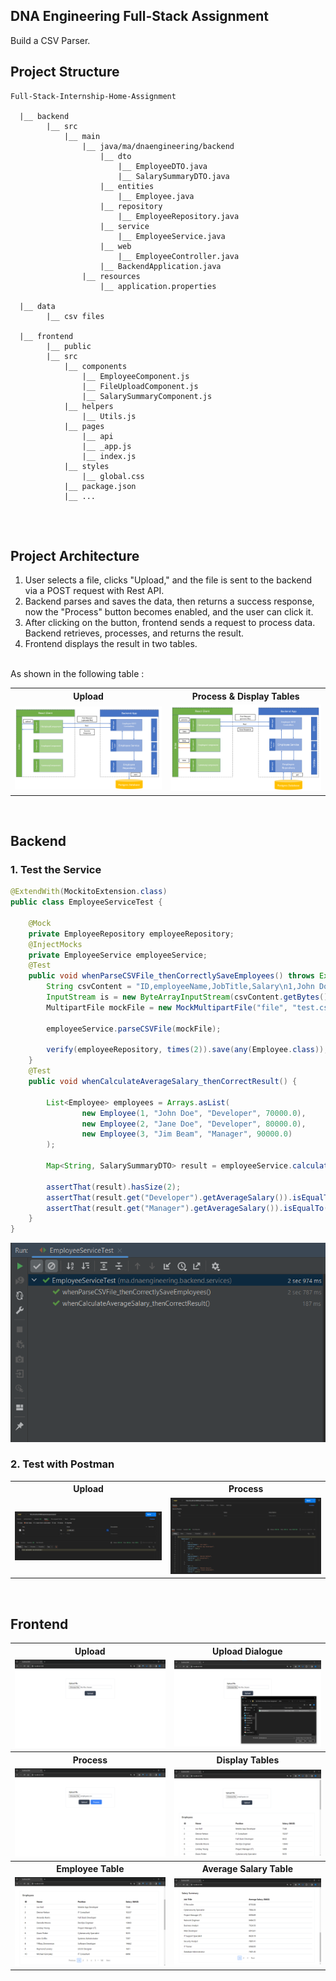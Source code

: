 ## DNA Engineering Full-Stack Assignment
Build a CSV Parser.

## Project Structure
```
Full-Stack-Internship-Home-Assignment

  |__ backend
        |__ src
            |__ main
                |__ java/ma/dnaengineering/backend
                    |__ dto
                        |__ EmployeeDTO.java
                        |__ SalarySummaryDTO.java
                    |__ entities
                        |__ Employee.java
                    |__ repository  
                        |__ EmployeeRepository.java
                    |__ service
                        |__ EmployeeService.java
                    |__ web
                        |__ EmployeeController.java
                    |__ BackendApplication.java
                |__ resources
                    |__ application.properties

  |__ data
        |__ csv files

  |__ frontend
        |__ public
        |__ src
            |__ components
                |__ EmployeeComponent.js
                |__ FileUploadComponent.js
                |__ SalarySummaryComponent.js
            |__ helpers
                |__ Utils.js
            |__ pages
                |__ api
                |__ _app.js
                |__ index.js
            |__ styles
                |__ global.css
            |__ package.json
            |__ ...
         
```
<br>

## Project Architecture
1. User selects a file, clicks "Upload," and the file is sent to the backend via a POST request with Rest API.
2. Backend parses and saves the data, then returns a success response, now the "Process" button becomes enabled, and the user can click it.
3. After clicking on the button, frontend sends a request to process data. Backend retrieves, processes, and returns the result.
4. Frontend displays the result in two tables.
<br>
As shown in the following table : 
<table align="center">
  <tr>
    <th>Upload</th>
    <th>Process & Display Tables</th>
  </tr>
  <tr>
    <td><img src="screenshots/7.png"/></td>
    <td><img src="screenshots/8.png"/></td>
  </tr>
</table>
<br>

## Backend
### 1. Test the Service
```java
@ExtendWith(MockitoExtension.class)
public class EmployeeServiceTest {

    @Mock
    private EmployeeRepository employeeRepository;
    @InjectMocks
    private EmployeeService employeeService;
    @Test
    public void whenParseCSVFile_thenCorrectlySaveEmployees() throws Exception {
        String csvContent = "ID,employeeName,JobTitle,Salary\n1,John Doe,Developer,70000\n2,Jane Doe,Developer,80000";
        InputStream is = new ByteArrayInputStream(csvContent.getBytes());
        MultipartFile mockFile = new MockMultipartFile("file", "test.csv", "text/csv", is);

        employeeService.parseCSVFile(mockFile);

        verify(employeeRepository, times(2)).save(any(Employee.class));
    }
    @Test
    public void whenCalculateAverageSalary_thenCorrectResult() {

        List<Employee> employees = Arrays.asList(
                new Employee(1, "John Doe", "Developer", 70000.0),
                new Employee(2, "Jane Doe", "Developer", 80000.0),
                new Employee(3, "Jim Beam", "Manager", 90000.0)
        );

        Map<String, SalarySummaryDTO> result = employeeService.calculateAverageSalary(employees);
        
        assertThat(result).hasSize(2);
        assertThat(result.get("Developer").getAverageSalary()).isEqualTo(75000.0);
        assertThat(result.get("Manager").getAverageSalary()).isEqualTo(90000.0);
    }
}
```
<div align="center">
  <img src="screenshots/9.png"/>
</div>

### 2. Test with Postman
<table align="center">
  <tr>
    <th>Upload</th>
    <th>Process</th>
  </tr>
  <tr>
    <td><img src="screenshots/10.png"/></td>
    <td><img src="screenshots/11.png"/></td>
  </tr>
</table>
<br>

## Frontend
<table align="center">
  <tr>
    <th>Upload</th>
    <th>Upload Dialogue</th>
  </tr>
  <tr>
    <td><img src="screenshots/1.png"/></td>
    <td><img src="screenshots/2.png"/></td>
  </tr>
  <tr>
    <th>Process</th>
    <th>Display Tables</th>
  </tr>
  <tr>
    <td><img src="screenshots/3.png"/></td>
    <td><img src="screenshots/4.png"/></td>
  </tr>
  <tr>
    <th>Employee Table</th>
    <th>Average Salary Table</th>
  </tr>
  <tr>
    <td><img src="screenshots/5.png"/></td>
    <td><img src="screenshots/6.png"/></td>
  </tr>
</table>
<br>